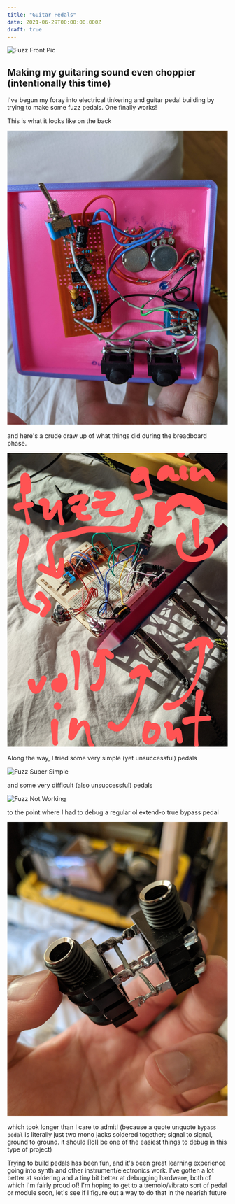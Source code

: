 ```yaml
---
title: "Guitar Pedals"
date: 2021-06-29T00:00:00.000Z
draft: true
---
```


![Fuzz Front Pic](/images/pedals/fuzz_front.jpg?resize=600 'Fuzz Pedal (Front)')

## Making my guitaring sound even choppier (intentionally this time)

I've begun my foray into electrical tinkering and guitar pedal building by trying to make some fuzz pedals. One finally works!

This is what it looks like on the back

![Fuzz Back](/images/pedals/fuzz_back.jpg?resize=300 'Fuzz Pedal (Back)')

and here's a crude draw up of what things did during the breadboard phase.

![Fuzz Diagram](/images/pedals/fuzz_diagram.jpg?resize=300 'Fuzz Pedal (Breadboarded)')

Along the way, I tried some very simple (yet unsuccessful) pedals

![Fuzz Super Simple](/images/pedals/very_simple_fuzz.jpg?resize=300 'Fuzz Pedal (Very Simple)')

and some very difficult (also unsuccessful) pedals

![Fuzz Not Working](/images/pedals/fuzz_not_working.jpg?resize=300 'Fuzz Pedal (does not work, probably never will)')

to the point where I had to debug a regular ol extend-o true bypass pedal

![Connected Jacks](/images/pedals/connected_jacks.jpg?resize=300 'Its the simplest circuit possible involving both audio in and also audio out')

which took longer than I care to admit! (because a quote unquote `bypass pedal` is literally just two mono jacks soldered together; signal to signal, ground to ground. it should [lol] be one of the easiest things to debug in this type of project)

Trying to build pedals has been fun, and it's been great learning experience going into synth and other instrument/electronics work. I've gotten a lot better at soldering and a tiny bit better at debugging hardware, both of which I'm fairly proud of! I'm hoping to get to a tremolo/vibrato sort of pedal or module soon, let's see if I figure out a way to do that in the nearish future